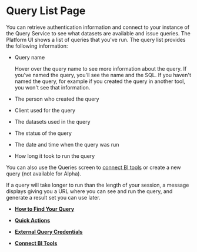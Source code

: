# Query List Page

You can retrieve authentication information and connect to your instance of the Query Service to see what datasets are available and issue queries. The Platform UI shows a list of queries that you've run. The query list provides the following information:

*   Query name
    
    Hover over the query name to see more information about the query. If you've named the query, you'll see the name and the SQL. If you haven't named the query, for example if you created the query in another tool, you won't see that information.
    
*   The person who created the query
*   Client used for the query
*   The datasets used in the query
*   The status of the query
*   The date and time when the query was run
*   How long it took to run the query

You can also use the Queries screen to [connect BI tools](qs-external-query-credentials.md) or create a new query (not available for Alpha).

If a query will take longer to run than the length of your session, a message displays giving you a URL where you can see and run the query, and generate a result set you can use later.

*   **[How to Find Your Query](qs-query-find.md)**  
    
*   **[Quick Actions](qs-quick-actions.md)**  
    
*   **[External Query Credentials](qs-external-query-credentials.md)**  
    
*   **[Connect BI Tools](bi-tools-connect.md)**